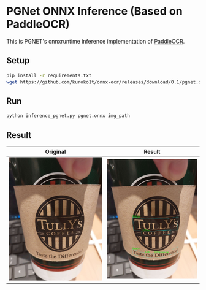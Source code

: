 # PGNet ONNX Inference (Based on PaddleOCR)

This is PGNET's onnxruntime inference implementation of [PaddleOCR](https://github.com/PaddlePaddle/PaddleOCR).

## Setup

```bash
pip install -r requirements.txt
wget https://github.com/kuroko1t/onnx-ocr/releases/download/0.1/pgnet.onnx
```

## Run

```bash
python inference_pgnet.py pgnet.onnx img_path
```

## Result

| Original  | Result |
| ------------- | ------------- |
| ![image0](https://github.com/kuroko1t/onnx-ocr/blob/media/media/tullys.jpg?raw=true)  | ![image1](https://github.com/kuroko1t/onnx-ocr/blob/media/media/tullys_pgnet.jpg?raw=true) |

